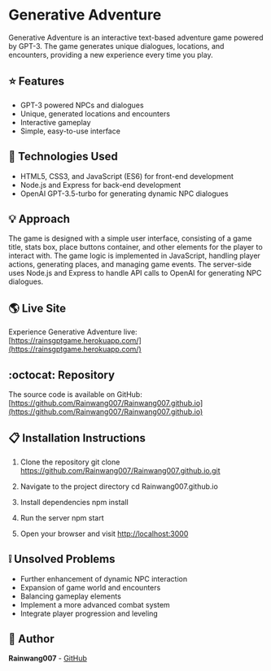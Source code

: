 # Generative Adventure

Generative Adventure is an interactive text-based adventure game powered by GPT-3. The game generates unique dialogues, locations, and encounters, providing a new experience every time you play.

## :star: Features

* GPT-3 powered NPCs and dialogues
* Unique, generated locations and encounters
* Interactive gameplay
* Simple, easy-to-use interface

## :wrench: Technologies Used

* HTML5, CSS3, and JavaScript (ES6) for front-end development
* Node.js and Express for back-end development
* OpenAI GPT-3.5-turbo for generating dynamic NPC dialogues

## :bulb: Approach

The game is designed with a simple user interface, consisting of a game title, stats box, place buttons container, and other elements for the player to interact with. The game logic is implemented in JavaScript, handling player actions, generating places, and managing game events. The server-side uses Node.js and Express to handle API calls to OpenAI for generating NPC dialogues.

## :earth_americas: Live Site

Experience Generative Adventure live: [https://rainsgptgame.herokuapp.com/](https://rainsgptgame.herokuapp.com/)

## :octocat: Repository

The source code is available on GitHub: [https://github.com/Rainwang007/Rainwang007.github.io](https://github.com/Rainwang007/Rainwang007.github.io)

## :clipboard: Installation Instructions

1. Clone the repository
git clone https://github.com/Rainwang007/Rainwang007.github.io.git

2. Navigate to the project directory
cd Rainwang007.github.io

3. Install dependencies
npm install

4. Run the server
npm start

5. Open your browser and visit [http://localhost:3000](http://localhost:3000)

## :grey_exclamation: Unsolved Problems

* Further enhancement of dynamic NPC interaction
* Expansion of game world and encounters
* Balancing gameplay elements
* Implement a more advanced combat system
* Integrate player progression and leveling


## :busts_in_silhouette: Author

**Rainwang007** - [GitHub](https://github.com/Rainwang007)